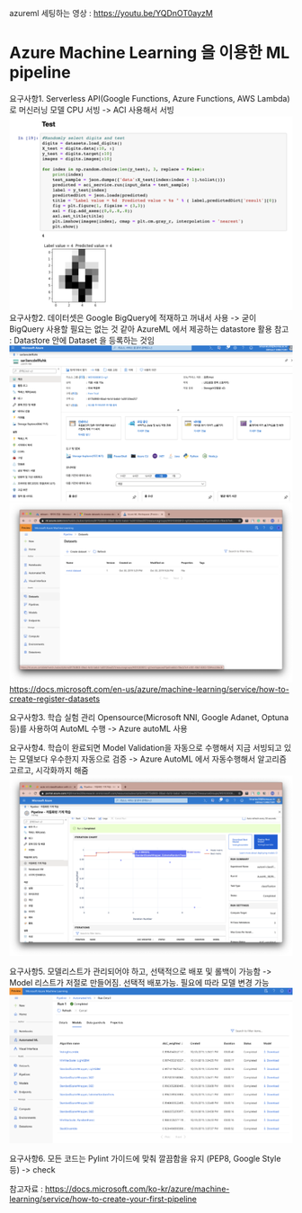 azureml 세팅하는 영상 : 
https://youtu.be/YQDnOT0ayzM

# Azure Machine Learning 을 이용한 ML pipeline

요구사항1. Serverless API(Google Functions, Azure Functions, AWS Lambda)로 머신러닝 모델 CPU 서빙
-> ACI 사용해서 서빙
![deploy](img/deploy.png)
요구사항2. 데이터셋은 Google BigQuery에 적재하고 꺼내서 사용
-> 굳이 BigQuery 사용할 필요는 없는 것 같아 AzureML 에서 제공하는 datastore 활용
참고 : Datastore 안에 Dataset 을 등록하는 것임
![storage](img/storage.png)
![dataset](img/dataset.png)
https://docs.microsoft.com/en-us/azure/machine-learning/service/how-to-create-register-datasets

요구사항3. 학습 실험 관리 Opensource(Microsoft NNI, Google Adanet, Optuna 등)를 사용하여 AutoML 수행
-> Azure autoML 사용

요구사항4. 학습이 완료되면 Model Validation을 자동으로 수행해서 지금 서빙되고 있는 모델보다 우수한지 자동으로 검증
-> Azure AutoML 에서 자동수행해서 알고리즘 고르고, 시각화까지 해줌
![visualization](img/visulaization.png)

요구사항5. 모델리스트가 관리되어야 하고, 선택적으로 배포 및 롤백이 가능함
-> Model 리스트가 저절로 만들어짐. 선택적 배포가능. 필요에 따라 모델 변경 가능
![models](img/models.png)

요구사항6. 모든 코드는 Pylint 가이드에 맞춰 깔끔함을 유지 (PEP8, Google Style 등)
-> check


참고자료 :
https://docs.microsoft.com/ko-kr/azure/machine-learning/service/how-to-create-your-first-pipeline
